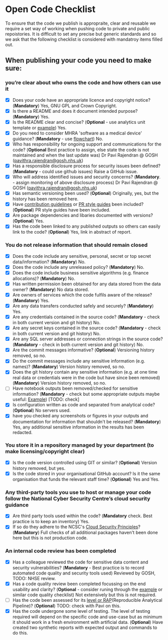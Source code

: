 # Open Code Checklist
To ensure that the code we publish is appropraite, clear and reusable we require a set way of working when pushing code to private and public repoistories.  It is difficult to set any precise but generic standards and so we ask that the following checklist is considered with mandatroy items filled out. 

## When publishing your code you need to make sure:
  
### you’re clear about who owns the code and how others can use it

- [X] Does your code have an appropriate licence and copyright notice? (**Mandatory**) Yes, GNU GPL and Crown Copyright.
- [X] Is there a README and does it document intended purpose? (**Mandatory**) Yes.
- [X] Is the README clear and concise? (**Optional** - use analytics unit template or [example](https://github.com/othneildrew/Best-README-Template/blob/master/BLANK_README.md)) Yes.
- [X] Do you need to consider MHRA 'software as a medical device' guidance? (**Mandatory** - use [flowchart](https://assets.publishing.service.gov.uk/government/uploads/system/uploads/attachment_data/file/999908/Software_flow_chart_Ed_1-08b-IVD.pdf)) No.
- [X] Who has responsibility for ongoing support and communications for the code? (**Optional** Best practice to assign, else state the code is not maintained and when the last update was) Dr Pavi Rajendran @ GOSH (pavithra.rajendran@gosh.nhs.uk) 
- [X] Has a responsible disclosure process for security issues been defined? (**Mandatory** - could use github issues) Raise a GitHub issue.
- [X] Who will address identified issues and security concerns? (**Mandatory**. - assign monitoring of above disclosure process) Dr Pavi Rajendran @ GOSH (pavithra.rajendran@gosh.nhs.uk)
- [X] Has semantic versioning been used? (**Optional**) Originally, yes, but the history has been removed here. 
- [X] Have [contribution guidelines](https://github.com/alphagov/govuk-frontend/blob/master/CONTRIBUTING.md) or [PR style guides](https://github.com/alphagov/styleguides/blob/master/pull-requests.md) been included? (**Optional**) PR style guides have been included. 
- [X] Are package dependencies and libaries documented with versions? (**Optional**) Yes.
- [X] Has the code been linked to any published outputs so others can easily link to the code? (**Optional**) Yes, link in abstract of report.

### You do not release information that should remain closed

- [X] Does the code include any sensitive, personal, secret or top secret data/information? (**Mandatory**) No. 
- [X] Does the code include any unreleased policy? (**Mandatory**) No.
- [X] Does the code include business sensitive algorithms (e.g. finance allocations)? (**Mandatory**) No.
- [X] Has written permission been obtained for any data stored from the data owner? (**Mandatory**) No data stored.
- [X] Are owners of services which the code fulfils aware of the release? (**Mandatory**) Yes.
- [X] Are any data transfers conducted safely and securely? (**Mandatory**) Yes.
- [X] Are any credentials contained in the source code? (**Mandatory** - check in both current version and git history) No.
- [X] Are any secret keys contained in the source code? (**Mandatory** - check in both current version and git history) No.
- [X] Are any SQL server addresses or connection strings in the source code? (**Mandatory** - check in both current version and git history) No.
- [X] Are the commit messages informative? (**Optional**) Versioning history removed, so no.
- [X] Do the commit messages include any sensitive information (e.g. names)? (**Mandatory**) Version history removed, so no.
- [X] Does the git history contain any sensitive information (e.g. at one time real data or credentials were in the code but have since been removed) (**Mandatory**) Version history removed, so no.
- [ ] Have notebook outputs been removed/checked for sensitive information? (**Mandatory** - check but some appropriate outputs maybe useful: [Example]( https://github.com/best-practice-and-impact/govcookiecutter/blob/main/%7B%7B%20cookiecutter.repo_name%20%7D%7D/.pre-commit-config.yaml)) [TODO: check]
- [X] Is configuration written as code and separated from analytical code? (**Optional**) No servers used.
- [X] have you checked any screenshots or figures in your outputs and documentation for information that shouldn't be released? (**Mandatory**) Yes, any additional sensitive information in the results has been redacted.

### You store it in a repository managed by your department (to make licensing/copyright clear)

- [X] Is the code version controlled using GIT or similar? (**Optional**) Version history removed, but yes.
- [X] Is the code stored in your organisational GitHub account? Is it the same organisation that funds the relevant staff time? (**Optional**) Yes and Yes.

### Any third-party tools you use to host or manage your code follow the National Cyber Security Centre’s cloud security guidance

- [X] Are third party tools used within the code? (**Mandatory** check. Best practice is to keep an inventory) Yes.
- [X] If so do they adhere to the NCSC's [Cloud Security Principles](https://www.ncsc.gov.uk/collection/cloud-security/implementing-the-cloud-security-principles)? (**Mandatory**) Full checks of all additional packages haven't been done here but this is not production code. 

### An internal code review has been completed

- [X] Has a colleague reviewed the code for sensitive data content and security vulnerabilities? (**Mandatory** - Best practice is to record automated code quality and security tools used) Reviewed by GOSH, TODO: NHSE review.
- [X] Has a code quality review been completed focussing on the end usability and clarity? (**Optional** - consider runing through the [example](https://best-practice-and-impact.github.io/qa-of-code-guidance/checklist_higher.html) or similar code quality checklist) Not extensively but this is not required.
- [ ] Has the code been assessed for its [level or RAP](https://github.com/NHSDigital/rap-community-of-practice/blob/main/what_is_RAP/levels_of_RAP.md)(Reproducible Analytical Pipeline)? (**Optional**) TODO: check with Pavi on this.
- [X] Has the code undergone some level of testing. The level of testing required will depend on the specific code and use-case but as minimum it should work in a fresh environment with artificial data. (**Optional**) Have created two synthetic reports with expected output and commands to do this.
